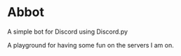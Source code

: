 # Abbot
A simple bot for Discord using Discord.py

A playground for having some fun on the servers I am on.
